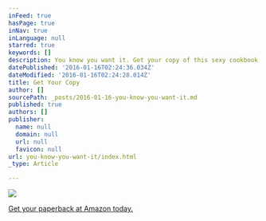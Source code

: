 ```yaml
---
inFeed: true
hasPage: true
inNav: true
inLanguage: null
starred: true
keywords: []
description: You know you want it. Get your copy of this sexy cookbook at Amazon today.
datePublished: '2016-01-16T02:24:36.034Z'
dateModified: '2016-01-16T02:24:28.014Z'
title: Get Your Copy
author: []
sourcePath: _posts/2016-01-16-you-know-you-want-it.md
published: true
authors: []
publisher:
  name: null
  domain: null
  url: null
  favicon: null
url: you-know-you-want-it/index.html
_type: Article

---
```

![](https://s3-us-west-2.amazonaws.com/the-grid-img/p/f3806a12c7404dd1622fbff468946e5db3654059.jpg)

[Get your paperback at Amazon today.][0]

[0]: http://amzn.to/1n1IDys